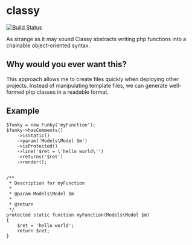 classy
======
[![Build Status](https://travis-ci.org/mindofmicah/classy.svg?branch=master)](https://travis-ci.org/mindofmicah/classy)

As strange as it may sound Classy abstracts writing php functions into a chainable object-oriented syntax.

Why would you ever want this?
-------------------
This approach allows me to create files quickly when deploying other projects. Instead of manipulating template files, we can generate well-formed php classes in a readable format.

Example
----------------
    $funky = new Funky('myFunction');
    $funky->hasComments()
        ->isStatic()
        ->param('Models\Model $m')
        ->isProtected()
        ->line('$ret = \'hello world\'')
        ->returns('$ret')
        ->render();


    /**
     * Description for myFunction
     *
     * @param Models\Model $m
     *
     * @return
     */
    protected static function myFunction(Models\Model $m)
    {
        $ret = 'hello world';
        return $ret;
    }
